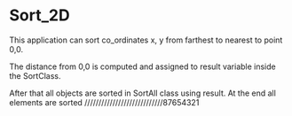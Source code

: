 # Sort_2D

This application can sort co_ordinates x, y from farthest to nearest
to point 0,0. 

The distance from 0,0 is computed and assigned to 
result variable inside the SortClass.

After that all objects are sorted in SortAll class using result.
At the end all elements are sorted ////////////////////////////87654321
